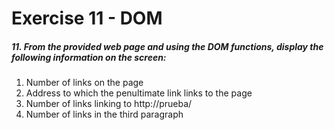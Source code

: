 # Exercise 11 - DOM

##### 11. From the provided web page and using the DOM functions, display the following information on the screen:
1. Number of links on the page
2. Address to which the penultimate link links to the page
3. Number of links linking to http://prueba/
4. Number of links in the third paragraph